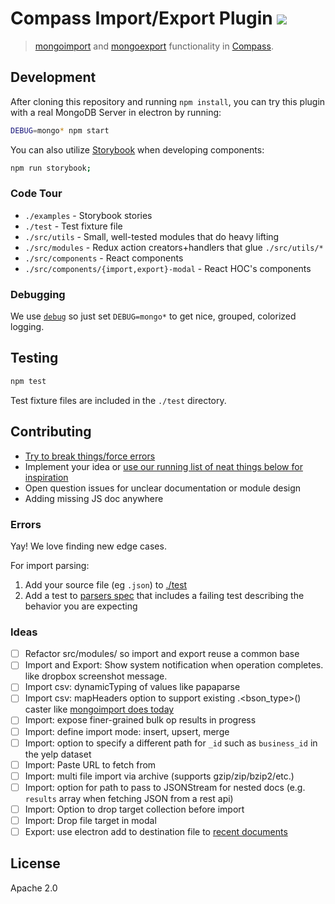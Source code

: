 # Compass Import/Export Plugin [![][travis_img]][travis_url]

> [mongoimport][mongoimport] and [mongoexport][mongoexport] functionality in [Compass][compass].

## Development

After cloning this repository and running `npm install`, you can try this plugin with a real MongoDB Server in electron by running:

```bash
DEBUG=mongo* npm start
```

You can also utilize [Storybook](https://storybook.js.org/) when developing components:

```bash
npm run storybook;
```

### Code Tour

- `./examples` - Storybook stories
- `./test` - Test fixture file
- `./src/utils` - Small, well-tested modules that do heavy lifting
- `./src/modules` - Redux action creators+handlers that glue `./src/utils/*`
- `./src/components` - React components
- `./src/components/{import,export}-modal` - React HOC's components

### Debugging

We use [`debug`](https://npm.im/debug) so just set `DEBUG=mongo*` to get nice, grouped, colorized logging.

## Testing

```bash
npm test
```

Test fixture files are included in the `./test` directory.

## Contributing

- [Try to break things/force errors](#errors)
- Implement your idea or [use our running list of neat things below for inspiration](#ideas)
- Open question issues for unclear documentation or module design
- Adding missing JS doc anywhere

### Errors

Yay! We love finding new edge cases.

For import parsing:

1. Add your source file (eg `.json`) to [./test](https://github.com/mongodb-js/compass-import-export/tree/master/test)
2. Add a test to [parsers spec](https://github.com/mongodb-js/compass-import-export/blob/master/src/utils/parsers.spec.js#L40) that includes a failing test describing the behavior you are expecting

### Ideas

- [ ] Refactor src/modules/ so import and export reuse a common base
- [ ] Import and Export: Show system notification when operation completes. like dropbox screenshot message.
- [ ] Import csv: dynamicTyping of values like papaparse
- [ ] Import csv: mapHeaders option to support existing .<bson_type>() caster like [mongoimport does today][mongoimport]
- [ ] Import: expose finer-grained bulk op results in progress
- [ ] Import: define import mode: insert, upsert, merge
- [ ] Import: option to specify a different path for `_id` such as `business_id` in the yelp dataset
- [ ] Import: Paste URL to fetch from
- [ ] Import: multi file import via archive (supports gzip/zip/bzip2/etc.)
- [ ] Import: option for path to pass to JSONStream for nested docs (e.g. `results` array when fetching JSON from a rest api)
- [ ] Import: Option to drop target collection before import
- [ ] Import: Drop file target in modal
- [ ] Export: use electron add to destination file to [recent documents](https://electronjs.org/docs/tutorial/recent-documents)

## License

Apache 2.0

[travis_img]: https://travis-ci.org/mongodb-js/compass-import-export.svg?branch=master
[travis_url]: https://travis-ci.org/mongodb-js/compass-import-export
[compass]: https://github.com/mongodb-js/compass
[mongoimport]: https://docs.mongodb.com/manual/reference/program/mongoimport
[mongoexport]: https://docs.mongodb.com/manual/reference/program/mongoexport
